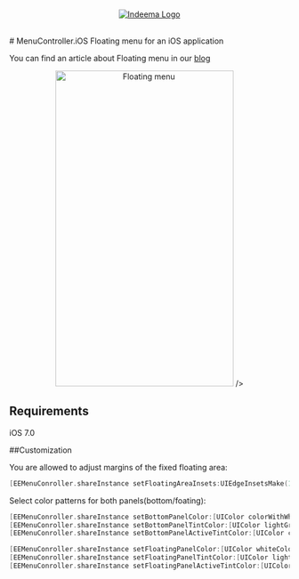 <br>


<a href="http://www.indeema.com">
  <p align="center">
  <img src="http://indeema.com/images/logoIn.png" alt="Indeema Logo"/>
</p>
</a>
<br>
# MenuController.iOS
Floating menu for an iOS application

You can find an article about Floating menu in our [blog](http://indeema.com/blog/how-we-created-a-floating-menu-for-an-ios-application)

<p align="center">
  <img src="/GitHubResources/floating_menu_animation.gif" alt="Floating menu" width="320" height="568"> />
</p>

## Requirements
iOS 7.0

##Customization

You are allowed to adjust margins of the fixed floating area:
```objective-c
[EEMenuConroller.shareInstance setFloatingAreaInsets:UIEdgeInsetsMake(100.0f, 0.0f, 0.0f, 0.0f)];
```

Select color patterns for both panels(bottom/foating):
```objective-c
[EEMenuConroller.shareInstance setBottomPanelColor:[UIColor colorWithWhite:0.95f alpha:1.0f]];
[EEMenuConroller.shareInstance setBottomPanelTintColor:[UIColor lightGrayColor]];
[EEMenuConroller.shareInstance setBottomPanelActiveTintColor:[UIColor colorWithRed:64.0f/255.0f green:171.0f/255.0f blue:247.0f/255.0f alpha:1.0f]];

[EEMenuConroller.shareInstance setFloatingPanelColor:[UIColor whiteColor]];
[EEMenuConroller.shareInstance setFloatingPanelTintColor:[UIColor lightGrayColor]];
[EEMenuConroller.shareInstance setFloatingPanelActiveTintColor:[UIColor colorWithRed:64.0f/255.0f green:171.0f/255.0f blue:247.0f/255.0f alpha:1.0f]];
```

